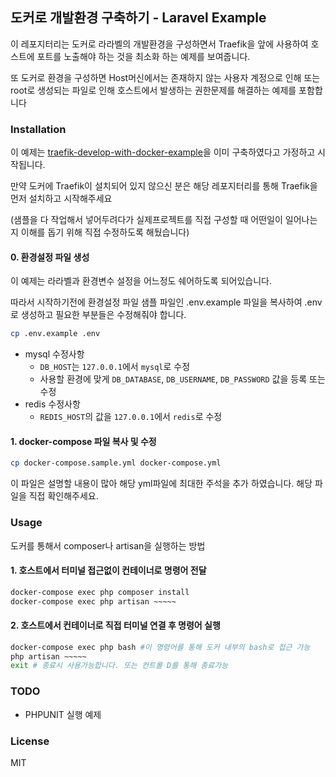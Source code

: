 ## 도커로 개발환경 구축하기 - Laravel Example

이 레포지터리는 도커로 라라벨의 개발환경을 구성하면서 Traefik을 앞에 사용하여 호스트에 포트를 노출해야 하는 것을 최소화 하는 예제를 보여줍니다.

또 도커로 환경을 구성하면 Host머신에서는 존재하지 않는 사용자 계정으로 인해 또는 root로 생성되는 파일로 인해 호스트에서 발생하는 권한문제를 해결하는 예제를 포함합니다

### Installation

이 예제는 [traefik-develop-with-docker-example](https://github.com/kkame/traefik-develop-with-docker-example)을 이미 구축하였다고 가정하고 시작됩니다.

만약 도커에 Traefik이 설치되어 있지 않으신 분은 해당 레포지터리를 통해 Traefik을 먼저 설치하고 시작해주세요

(샘플을 다 작업해서 넣어두려다가 실제프로젝트를 직접 구성할 때 어떤일이 일어나는지 이해를 돕기 위해 직접 수정하도록 해뒀습니다)

#### 0. 환경설정 파일 생성

이 예제는 라라벨과 환경변수 설정을 어느정도 쉐어하도록 되어있습니다.

따라서 시작하기전에 환경설정 파일 샘플 파일인 .env.example 파일을 복사하여 .env로 생성하고 필요한 부분들은 수정해줘야 합니다.

```bash
cp .env.example .env
```

- mysql 수정사항
  - `DB_HOST`는 `127.0.0.1`에서 `mysql`로 수정
  - 사용할 환경에 맞게 `DB_DATABASE`, `DB_USERNAME`, `DB_PASSWORD` 값을 등록 또는 수정
- redis 수정사항
  - `REDIS_HOST`의 값을 `127.0.0.1`에서 `redis`로 수정


#### 1. docker-compose 파일 복사 및 수정

```bash
cp docker-compose.sample.yml docker-compose.yml
```
이 파일은 설명할 내용이 많아 해당 yml파일에 최대한 주석을 추가 하였습니다. 해당 파일을 직접 확인해주세요.


### Usage 

도커를 통해서 composer나 artisan을 실행하는 방법

#### 1. 호스트에서 터미널 접근없이 컨테이너로 명령어 전달
```bash
docker-compose exec php composer install
docker-compose exec php artisan ~~~~~
```

#### 2. 호스트에서 컨테이너로 직접 터미널 연결 후 명령어 실행
```bash
docker-compose exec php bash #이 명령어를 통해 도커 내부의 bash로 접근 가능
php artisan ~~~~~ 
exit # 종료시 사용가능합니다. 또는 컨트롤 D를 통해 종료가능
```

### TODO
- PHPUNIT 실행 예제

### License
MIT

